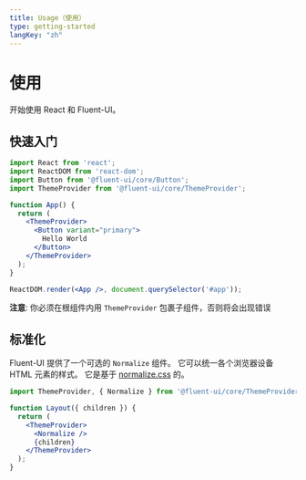 ```yaml
---
title: Usage（使用）
type: getting-started
langKey: "zh"
---
```


# 使用

<p class="description">开始使用 React 和 Fluent-UI。</p>

## 快速入门

```jsx
import React from 'react';
import ReactDOM from 'react-dom';
import Button from '@fluent-ui/core/Button';
import ThemeProvider from '@fluent-ui/core/ThemeProvider';

function App() {
  return (
    <ThemeProvider>
      <Button variant="primary">
        Hello World
      </Button>
    </ThemeProvider>
  );
}

ReactDOM.render(<App />, document.querySelector('#app'));
```

**注意**: 你必须在根组件内用 `ThemeProvider` 包裹子组件，否则将会出现错误

## 标准化

Fluent-UI 提供了一个可选的 `Normalize` 组件。 它可以统一各个浏览器设备 HTML 元素的样式。
它是基于 [normalize.css](https://github.com/necolas/normalize.css) 的。

```jsx
import ThemeProvider, { Normalize } from '@fluent-ui/core/ThemeProvider';

function Layout({ children }) {
  return (
    <ThemeProvider>
      <Normalize />
      {children}
    </ThemeProvider>
  );
}
```
